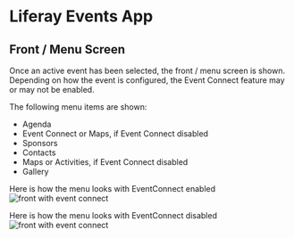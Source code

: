 # Liferay Events App

## Front / Menu Screen

Once an active event has been selected, the front / menu screen is shown. Depending on how the event is configured, the Event Connect feature may or may not be enabled. 

The following menu items are shown: 

- Agenda
- Event Connect or Maps, if Event Connect disabled
- Sponsors
- Contacts
- Maps or Activities, if Event Connect disabled
- Gallery

Here is how the menu looks with EventConnect enabled
![front with event connect](../src/images/eventsapp_menu_eventconnect.png "Front Screen with EventConnect enabled")

Here is how the menu looks with EventConnect disabled
![front with event connect](../src/images/eventsapp_menu_noeventconnect.png "Front Screen with EventConnect disabled")